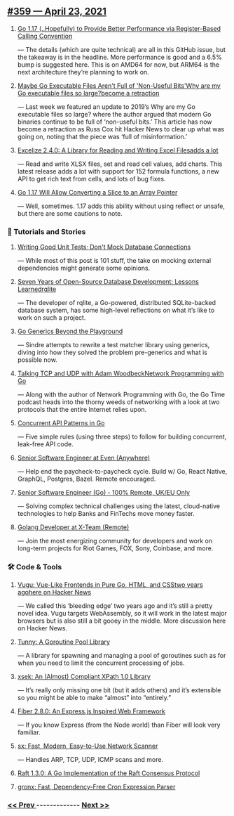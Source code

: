 ## [#​359 — April 23, 2021](https://golangweekly.com/issues/359)

1. [Go 1.17 (..Hopefully) to Provide Better Performance via Register-Based Calling Convention](https://golangweekly.com/link/106913/web)

     — The details (which are quite technical) are all in this GitHub issue, but the takeaway is in the headline. More performance is good and a 6.5% bump is suggested here. This is on AMD64 for now, but ARM64 is the next architecture they’re planning to work on.
1. [Maybe Go Executable Files Aren't Full of 'Non-Useful Bits'Why are my Go executable files so large?become a retraction](https://golangweekly.com/link/106914/web)

     — Last week we featured an update to 2019’s Why are my Go executable files so large? where the author argued that modern Go binaries continue to be full of ‘non-useful bits.’ This article has now become a retraction as Russ Cox hit Hacker News to clear up what was going on, noting that the piece was ‘full of misinformation.’
1. [Excelize 2.4.0: A Library for Reading and Writing Excel Filesadds a lot](https://golangweekly.com/link/106918/web)

     — Read and write XLSX files, set and read cell values, add charts. This latest release adds a lot with support for 152 formula functions, a new API to get rich text from cells, and lots of bug fixes.
1. [Go 1.17 Will Allow Converting a Slice to an Array Pointer](https://golangweekly.com/link/106920/web)

     — Well, sometimes. 1.17 adds this ability without using reflect or unsafe, but there are some cautions to note.
### 📘 Tutorials and Stories

1. [Writing Good Unit Tests; Don't Mock Database Connections](https://golangweekly.com/link/106921/web)

     — While most of this post is 101 stuff, the take on mocking external dependencies might generate some opinions.
1. [Seven Years of Open-Source Database Development: Lessons Learnedrqlite](https://golangweekly.com/link/106922/web)

     — The developer of rqlite, a Go-powered, distributed SQLite-backed database system, has some high-level reflections on what it’s like to work on such a project.
1. [Go Generics Beyond the Playground](https://golangweekly.com/link/106925/web)

     — Sindre attempts to rewrite a test matcher library using generics, diving into how they solved the problem pre-generics and what is possible now.
1. [Talking TCP and UDP with Adam WoodbeckNetwork Programming with Go](https://golangweekly.com/link/106926/web)

     — Along with the author of Network Programming with Go, the Go Time podcast heads into the thorny weeds of networking with a look at two protocols that the entire Internet relies upon.
1. [Concurrent API Patterns in Go](https://golangweekly.com/link/106928/web)

     — Five simple rules (using three steps) to follow for building concurrent, leak-free API code.
1. [Senior Software Engineer at Even (Anywhere)](https://golangweekly.com/link/106929/web)

     — Help end the paycheck-to-paycheck cycle. Build w/ Go, React Native, GraphQL, Postgres, Bazel. Remote encouraged.
   

1. [Senior Software Engineer (Go) - 100% Remote, UK/EU Only](https://golangweekly.com/link/106930/web)

     — Solving complex technical challenges using the latest, cloud-native technologies to help Banks and FinTechs move money faster.
   

1. [Golang Developer at X-Team (Remote)](https://golangweekly.com/link/106931/web)

     — Join the most energizing community for developers and work on long-term projects for Riot Games, FOX, Sony, Coinbase, and more.
   

### 🛠 Code & Tools

1. [Vugu: Vue-Like Frontends in Pure Go, HTML, and CSStwo years agohere on Hacker News](https://golangweekly.com/link/106932/web)

     — We called this ‘bleeding edge’ two years ago and it’s still a pretty novel idea. Vugu targets WebAssembly, so it will work in the latest major browsers but is also still a bit gooey in the middle. More discussion here on Hacker News.
1. [Tunny: A Goroutine Pool Library](https://golangweekly.com/link/106935/web)

     — A library for spawning and managing a pool of goroutines such as for when you need to limit the concurrent processing of jobs.
1. [xsek: An (Almost) Compliant XPath 1.0 Library](https://golangweekly.com/link/106937/web)

     — It’s really only missing one bit (but it adds others) and it’s extensible so you might be able to make “almost” into “entirely.”
1. [Fiber 2.8.0: An Express.js Inspired Web Framework](https://golangweekly.com/link/106938/web)

     — If you know Express (from the Node world) than Fiber will look very familiar.
1. [sx: Fast, Modern, Easy-to-Use Network Scanner](https://golangweekly.com/link/106939/web)

     — Handles ARP, TCP, UDP, ICMP scans and more.
1. [Raft 1.3.0: A Go Implementation of the Raft Consensus Protocol](https://golangweekly.com/link/106940/web)

1. [gronx: Fast, Dependency-Free Cron Expression Parser](https://golangweekly.com/link/106941/web)


### [ << Prev ](golangweekly-358.md) ------------- [ Next >> ](golangweekly-360.md)